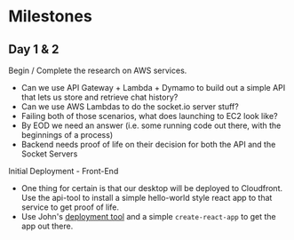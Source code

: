 # Milestones

## Day 1 & 2
Begin / Complete the research on AWS services.

* Can we use API Gateway + Lambda + Dymamo to build out a simple API that lets us store and retrieve chat history?
* Can we use AWS Lambdas to do the socket.io server stuff?
* Failing both of those scenarios, what does launching to EC2 look like?
* By EOD we need an answer (i.e. some running code out there, with the beginnings of a process)
* Backend needs proof of life on their decision for both the API and the Socket Servers

Initial Deployment - Front-End

* One thing for certain is that our desktop will be deployed to Cloudfront. Use the api-tool to install a simple hello-world style react app to that service to get proof of life.
* Use John's [deployment tool](https://www.npmjs.com/package/@johnfellows/aws-tools ) and a simple `create-react-app` to get the app out there.
